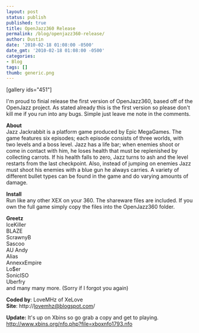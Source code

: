 ```yaml
---
layout: post
status: publish
published: true
title: OpenJazz360 Release
permalink: /blog/openjazz360-release/
author: Dustin
date: '2010-02-18 01:08:00 -0500'
date_gmt: '2010-02-18 01:08:00 -0500'
categories:
- Blog
tags: []
thumb: generic.png
---
```

[gallery ids="451"]

I'm proud to finial release the first version of OpenJazz360, based off of the
OpenJazz project. As stated already this is the first version so please don't
kill me if you run into any bugs. Simple just leave me note in the comments.

**About**  
Jazz Jackrabbit is a platform game produced by Epic MegaGames. The game features
six episodes; each episode consists of three worlds, with two levels and a boss
level. Jazz has a life bar; when enemies shoot or come in contact with him, he
loses health that must be replenished by collecting carrots. If his health falls
to zero, Jazz turns to ash and the level restarts from the last checkpoint. Also,
instead of jumping on enemies Jazz must shoot his enemies with a blue gun he
always carries. A variety of different bullet types can be found in the game and
do varying amounts of damage.

**Install**  
Run like any other XEX on your 360. The shareware files are included. If you
own the full game simply copy the files into the OpenJazz360 folder.

<!--more-->

**Greetz**  
IceKiller  
BLAZE  
ScrawnyB  
Sascoo  
AU Andy  
Alias  
AnnexxEmpire  
Lo$er  
SonicISO  
Uberfry  
and many many more. (Sorry if I forgot you again)

**Coded by**: LoveMHz of XeLove  
**Site**: http://lovemhz@blogspot.com/

**Update:** It's up on Xbins so go grab a copy and get to playing.  
http://www.xbins.org/nfo.php?file=xboxnfo1793.nfo
